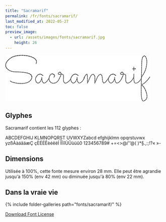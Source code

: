 ```yaml
---
title: "Sacramarif"
permalink: /fr/fonts/sacramarif/
last_modified_at: 2022-05-27
toc: false
preview_image:
  - url: /assets/images/fonts/sacramarif.jpg
    height: 26
---
```

![Sacramarif](/assets/images/fonts/sacramarif.jpg)

## Glyphes

Sacramarif contient les 112 glyphes :
	
ABCDEFGHIJ
KLMNOPQRST
UVWXYZabcd
efghijklmn
opqrstuvwx
yzßÀàáâäæÇ
çÈÉËÊèéêëÍ
ÎÏïîÙÛùüû0
123456789#
+=<>@/'’@(
)*§.,:;!?«
»-

## Dimensions
Utilisée à 100%, cette fonte mesure environ 28 mm.
Elle peut être agrandie jusqu'à 150% (env 42 mm) ou diminuée jusqu'à 80% (env 22 mm).

## Dans la vraie vie

{% include folder-galleries path="fonts/sacramarif/" %}


[Download Font License](https://github.com/inkstitch/inkstitch/tree/main/fonts/sacramarif/LICENSE)
